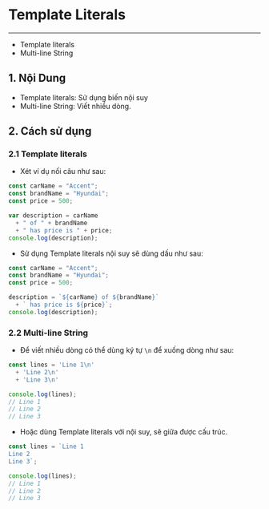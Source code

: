 # Template Literals
---
- Template literals
- Multi-line String

## 1. Nội Dung
- Template literals: Sử dụng biến nội suy
- Multi-line String: Viết nhiều dòng.

## 2. Cách sử dụng
### 2.1 Template literals
- Xét ví dụ nối câu như sau:

```js
const carName = "Accent";
const brandName = "Hyundai";
const price = 500;

var description = carName 
  + " of " + brandName 
  + " has price is " + price;
console.log(description);
```

- Sử dụng Template literals nội suy sẽ dùng dấu như sau:

```js
const carName = "Accent";
const brandName = "Hyundai";
const price = 500;

description = `${carName} of ${brandName}`
  + ` has price is ${price}`;
console.log(description);
```
### 2.2 Multi-line String

- Để viết nhiều dòng có thể dùng ký tự `\n` để xuống dòng như sau:

```js
const lines = 'Line 1\n'
  + 'Line 2\n'
  + 'Line 3\n'

console.log(lines);
// Line 1
// Line 2
// Line 3
```

- Hoặc dùng Template literals với nội suy, sẽ giữa được cấu trúc.

```js
const lines = `Line 1
Line 2
Line 3`;

console.log(lines);
// Line 1
// Line 2
// Line 3
```